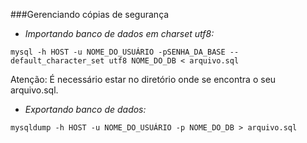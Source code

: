 ###Gerenciando cópias de segurança

* *Importando banco de dados em charset utf8:*

`mysql -h HOST -u NOME_DO_USUÁRIO -pSENHA_DA_BASE --default_character_set utf8 NOME_DO_DB < arquivo.sql` 

Atenção: É necessário estar no diretório onde se encontra o seu arquivo.sql.

* *Exportando banco de dados:*

`mysqldump -h HOST -u NOME_DO_USUÁRIO -p NOME_DO_DB > arquivo.sql`
